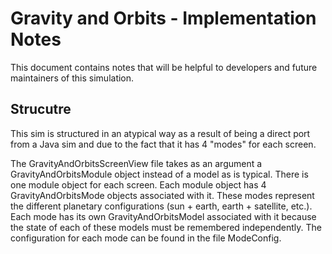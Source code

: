 # Gravity and Orbits - Implementation Notes

This document contains notes that will be helpful to developers and future maintainers of this simulation.

## Strucutre

This sim is structured in an atypical way as a result of being a direct port from a Java sim and due to
the fact that it has 4 "modes" for each screen.

The GravityAndOrbitsScreenView file takes as an argument a GravityAndOrbitsModule object instead of a model
as is typical. There is one module object for each screen. Each module object has 4 GravityAndOrbitsMode objects
associated with it. These modes represent the different planetary configurations (sun + earth,
earth + satellite, etc.). Each mode has its own GravityAndOrbitsModel associated with it because the state of
each of these models must be remembered independently. The configuration for each mode can be found in the file
ModeConfig.
